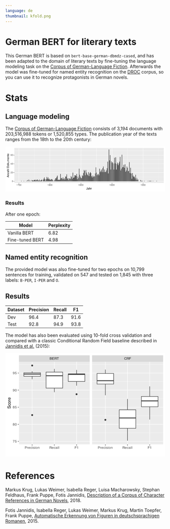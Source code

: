 ```yaml
---
language: de
thumbnail: kfold.png
---
```


# German BERT for literary texts

This German BERT is based on `bert-base-german-dbmdz-cased`, and has been adapted to the domain of literary texts by fine-tuning the language modeling task on the [Corpus of German-Language Fiction](https://figshare.com/articles/Corpus_of_German-Language_Fiction_txt_/4524680/1). Afterwards the model was fine-tuned for named entity recognition on the [DROC](https://gitlab2.informatik.uni-wuerzburg.de/kallimachos/DROC-Release) corpus, so you can use it to recognize protagonists in German novels.


# Stats

## Language modeling

The [Corpus of German-Language Fiction](https://figshare.com/articles/Corpus_of_German-Language_Fiction_txt_/4524680/1) consists of 3,194 documents with 203,516,988 tokens or 1,520,855 types. The publication year of the texts ranges from the 18th to the 20th century:

![years](prosa-jahre.png)


### Results

After one epoch:

| Model            | Perplexity |
| ---------------- | ---------- |
| Vanilla BERT     | 6.82       |
| Fine-tuned BERT  | 4.98       |


## Named entity recognition

The provided model was also fine-tuned for two epochs on 10,799 sentences for training, validated on 547 and tested on 1,845 with three labels: `B-PER`, `I-PER` and `O`.


## Results

| Dataset | Precision | Recall | F1   |
| ------- | --------- | ------ | ---- |
| Dev     | 96.4      | 87.3   | 91.6 |
| Test    | 92.8      | 94.9   | 93.8 |

The model has also been evaluated using 10-fold cross validation and compared with a classic Conditional Random Field baseline described in [Jannidis et al.](https://opus.bibliothek.uni-wuerzburg.de/opus4-wuerzburg/frontdoor/deliver/index/docId/14333/file/Jannidis_Figurenerkennung_Roman.pdf) (2015):

![kfold](kfold.png)


# References

Markus Krug, Lukas Weimer, Isabella Reger, Luisa Macharowsky, Stephan Feldhaus, Frank Puppe, Fotis Jannidis, [Description of a Corpus of Character References in German Novels](http://webdoc.sub.gwdg.de/pub/mon/dariah-de/dwp-2018-27.pdf), 2018.

Fotis Jannidis, Isabella Reger, Lukas Weimer, Markus Krug, Martin Toepfer, Frank Puppe, [Automatische Erkennung von Figuren in deutschsprachigen Romanen](https://opus.bibliothek.uni-wuerzburg.de/opus4-wuerzburg/frontdoor/deliver/index/docId/14333/file/Jannidis_Figurenerkennung_Roman.pdf), 2015.
